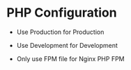 # PHP Configuration

- Use Production for Production
- Use Development for Development

- Only use FPM file for Nginx PHP FPM
